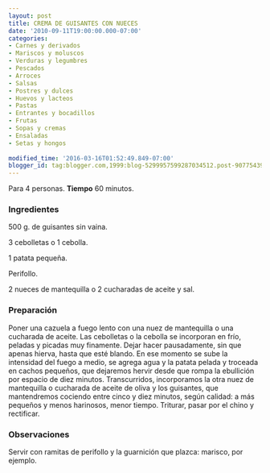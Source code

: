 ```yaml
---
layout: post
title: CREMA DE GUISANTES CON NUECES
date: '2010-09-11T19:00:00.000-07:00'
categories:
- Carnes y derivados
- Mariscos y moluscos
- Verduras y legumbres
- Pescados
- Arroces
- Salsas
- Postres y dulces
- Huevos y lacteos
- Pastas
- Entrantes y bocadillos
- Frutas
- Sopas y cremas
- Ensaladas
- Setas y hongos
 
modified_time: '2016-03-16T01:52:49.849-07:00'
blogger_id: tag:blogger.com,1999:blog-5299957599287034512.post-9077543980913115609
---
```


Para 4 personas.
<b>Tiempo</b> 60 minutos.

<h3>Ingredientes</h3>

500 g. de guisantes sin vaina.

3 cebolletas o 1 cebolla.

1 patata pequeña.

Perifollo.

2 nueces de mantequilla o 2 cucharadas de aceite y sal.

<h3>Preparación</h3>

Poner una cazuela a fuego lento con una nuez de mantequilla o una cucharada de aceite. Las cebolletas o la cebolla se incorporan en frío, peladas y picadas muy finamente. Dejar hacer pausadamente, sin que apenas hierva, hasta que esté blando. En ese momento se sube la intensidad del fuego a medio, se agrega agua y la patata pelada y troceada en cachos pequeños, que dejaremos hervir desde que rompa la ebullición por espacio de diez minutos. Transcurridos, incorporamos la otra nuez de mantequilla o cucharada de aceite de oliva y los guisantes, que mantendremos cociendo entre cinco y diez minutos, según calidad: a más pequeños y menos harinosos, menor tiempo. Triturar, pasar por el chino y rectificar.

<h3>Observaciones</h3>

Servir con ramitas de perifollo y la guarnición que plazca: marisco, por ejemplo.

